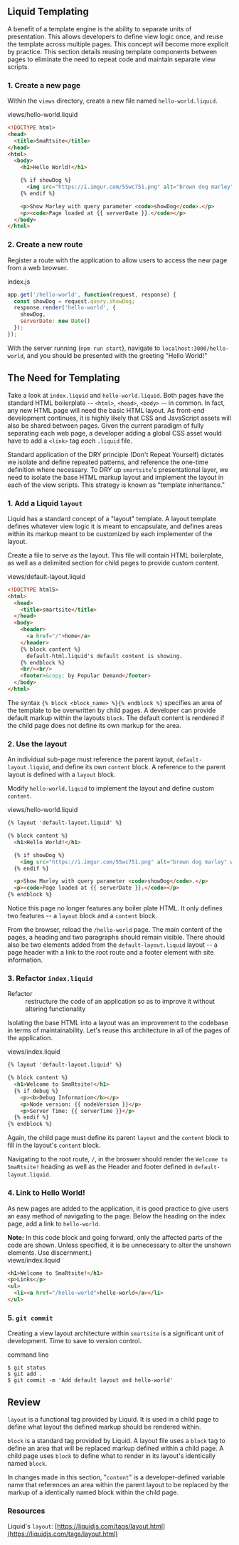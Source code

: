 ## Liquid Templating
A benefit of a template engine is the ability to separate units of presentation. This allows developers to define view logic once, and reuse the template across multiple pages. This concept will become more explicit by practice. This section details reusing template components between pages to eliminate the need to repeat code and maintain separate view scripts.

### 1. Create a new page
Within the `views` directory, create a new file named `hello-world.liquid`.

<div class="filename">views/hello-world.liquid</div>

```html
<!DOCTYPE html>
<head>
  <title>SmaRtsite</title>
</head>
<html>
  <body>
    <h1>Hello World!</h1>

    {% if showDog %}
      <img src="https://i.imgur.com/5Swc751.png" alt="brown dog marley" width="150px"/>
    {% endif %}

    <p>Show Marley with query parameter <code>showDog</code>.</p>
    <p><code>Page loaded at {{ serverDate }}.</code></p>
  </body>
</html>
```

### 2. Create a new route
Register a route with the application to allow users to access the new page from a web browser.

<div class="filename">index.js</div>

```javascript
app.get('/hello-world', function(request, response) {
  const showDog = request.query.showDog;
  response.render('hello-world', {
    showDog,
    serverDate: new Date()
  });
});
```

With the server running (`npm run start`), navigate to `localhost:3000/hello-world`, and you should be presented with the greeting "Hello World!"

## The Need for Templating

Take a look at `index.liquid` and `hello-world.liquid`. Both pages have the standard HTML boilerplate -- `<html>`, `<head>`, `<body>` -- in common. In fact, any new HTML page will need the basic HTML layout. As front-end development continues, it is highly likely that CSS and JavaScript assets will also be shared between pages. Given the current paradigm of fully separating each web page, a developer adding a global CSS asset would have to add a `<link>` tag *each* `.liquid` file.

Standard application of the DRY principle (Don't Repeat Yourself) dictates we isolate and define repeated patterns, and reference the one-time definition where necessary. To DRY up `smartsite`'s presentational layer, we need to isolate the base HTML markup layout and implement the layout in each of the view scripts. This strategy is known as "template inheritance."

### 1. Add a Liquid `layout`
Liquid has a standard concept of a "layout" template. A layout template defines whatever view logic it is meant to encapsulate, and defines areas within its markup meant to be customized by each implementer of the layout.

Create a file to serve as the layout. This file will contain HTML boilerplate, as well as a delimited section for child pages to provide custom content.

<div class="filename">views/default-layout.liquid</div>

```html
<!DOCTYPE html5>
<html>
  <head>
    <title>smartsite</title>
  </head>
  <body>
    <header>
      <a href="/">home</a>
    </header>
    {% block content %}
      default-html.liquid's default content is showing.
    {% endblock %}
    <br/><br/>
    <footer>&copy; by Popular Demand</footer>
  </body>
</html>
```

The syntax `{% block <block_name> %}{% endblock %}` specifies an area of the template to be overwritten by child pages. A developer can provide default markup within the layouts `block`. The default content is rendered if the child page does not define its own markup for the area.

### 2. Use the layout
An individual sub-page must reference the parent layout, `default-layout.liquid`, and define its own `content` block. A reference to the parent layout is defined with a `layout` block.

Modify `hello-world.liquid` to implement the layout and define custom `content`.

<div class="filename">views/hello-world.liquid</div>

```html
{% layout 'default-layout.liquid' %}

{% block content %}
  <h1>Hello World!</h1>

  {% if showDog %}
    <img src="https://i.imgur.com/5Swc751.png" alt="brown dog marley" width="150px"/>
  {% endif %}

  <p>Show Marley with query parameter <code>showDog</code>.</p>
  <p><code>Page loaded at {{ serverDate }}.</code></p>
{% endblock %}
```

Notice this page no longer features any boiler plate HTML. It only defines two features -- a `layout` block and a `content` block.

From the browser, reload the `/hello-world` page. The main content of the pages, a heading and two paragraphs should remain visible. There should also be two elements added from the `default-layout.liquid` layout -- a page header with a link to the root route and a footer element with site information.

### 3. Refactor `index.liquid`
<dl>
  <dt>Refactor</dt>
  <dd>restructure the code of an application so as to improve it without altering functionality</dd>
</dl>

Isolating the base HTML into a layout was an improvement to the codebase in terms of maintainability. Let's reuse this architecture in all of the pages of the application.

<div class="filename">views/index.liquid</div>

```html
{% layout 'default-layout.liquid' %}

{% block content %}
  <h1>Welcome to SmaRtsite!</h1>
  {% if debug %}
    <p><b>Debug Information</b></p>
    <p>Node version: {{ nodeVersion }}</p>
    <p>Server Time: {{ serverTime }}</p>
  {% endif %}
{% endblock %}
```

Again, the child page must define its parent `layout` and the `content` block to fill in the layout's `content` block.

Navigating to the root route, `/`, in the broswer should render the `Welcome to SmaRtsite!` heading as well as the Header and footer defined in `default-layout.liquid`.


### 4. Link to Hello World!
As new pages are added to the application, it is good practice to give users an easy method of navigating to the page. Below the heading on the index page, add a link to `hello-world`.

<div class="informational">
<b>Note:</b> In this code block and going forward, only the affected parts of the code are shown. Unless specified, it is be unnecessary to alter the unshown elements. Use discernment.)
</div>

<div class="filename">views/index.liquid</div>

```html
<h1>Welcome to SmaRtsite!</h1>
<p>Links</p>
<ul>
  <li><a href="/hello-world">hello-world</a></li>
</ul>
```

### 5. `git commit`
Creating a view layout architecture within `smartsite` is a significant unit of development. Time to save to version control.

<div class="filename">command line</div>

```
$ git status
$ git add .
$ git commit -m 'Add default layout and hello-world'
```

## Review

`layout` is a functional tag provided by Liquid. It is used in a child page to define what layout the defined markup should be rendered within.

`block` is a standard tag provided by Liquid. A layout file uses a `block` tag to define an area that will be replaced markup defined within a child page. A child page uses `block` to define what to render in its layout's identically named `block`.

In changes made in this section, "`content`" is a developer-defined variable name that references an area within the parent layout to be replaced by the markup of a identically named block within the child page.

### Resources
Liquid's `layout`: [https://liquidjs.com/tags/layout.html](https://liquidjs.com/tags/layout.html)